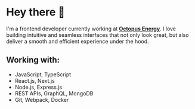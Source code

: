 # Hey there 👋

I'm a frontend developer currently working at **[Octopus Energy](https://octopus.energy)**. I love building intuitive and seamless interfaces that not only look great, but also deliver a smooth and efficient experience under the hood.

## Working with:

- JavaScript, TypeScript
- React.js, Next.js
- Node.js, Express.js
- REST APIs, GraphQL, MongoDB
- Git, Webpack, Docker
